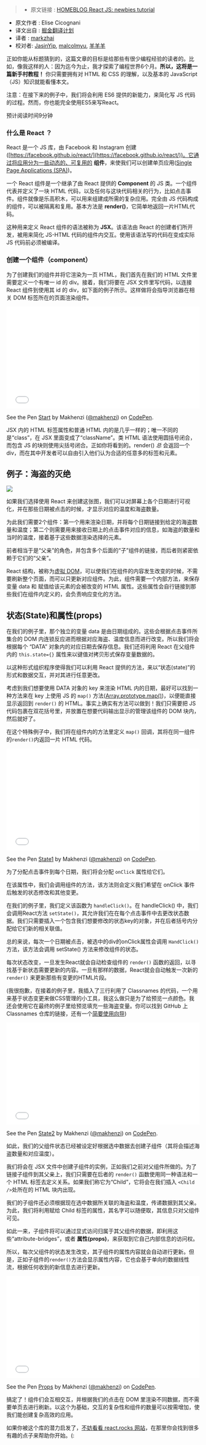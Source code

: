 >* 原文链接 : [HOMEBLOG React JS: newbies tutorial](http://www.leanpanda.com/blog/2016/04/06/react-newbies-tutorial/)
* 原文作者 : Elise Cicognani
* 译文出自 : [掘金翻译计划](https://github.com/xitu/gold-miner)
* 译者 : [markzhai](https://github.com/markzhai)
* 校对者: [JasinYip](https://github.com/JasinYip), [malcolmyu](https://github.com/malcolmyu), [羊羊羊](https://github.com/antonia0912)



正如你能从标题猜到的，这篇文章的目标是给那些有很少编程经验的读者的。比如，像我这样的人：因为迄今为止，我才探索了编程世界6个月。**所以，这将是一篇新手村教程！** 你只需要拥有对 HTML 和 CSS 的理解，以及基本的 JavaScript（JS）知识就能看懂本文。

注意：在接下来的例子中，我们将会利用 ES6 提供的新能力，来简化写 JS 代码的过程。然而，你也能完全使用ES5来写React。

预计阅读时间9分钟


### 什么是 React ？

React 是一个 JS 库，由 Facebook 和 Instagram 创建([https://facebook.github.io/react/](https://facebook.github.io/react/))。它通过将应用分为一些动态的、可复用的 **组件**，来使我们可以创建单页应用([Single Page Applications (SPA)](http://www.leanpanda.com/blog/2015/05/25/single-page-application-development/))。

一个 React 组件是一个继承了由 React 提供的 **Component** 的 JS 类。一个组件代表并定义了一块 HTML 代码，以及任何与这块代码相关的行为，比如点击事件。组件就像是乐高积木，可以用来组建成所需的复杂应用。完全由 JS 代码构成的组件，可以被隔离和复用。基本方法是 **render()**，它简单地返回一片HTML代码。

这种用来定义 React 组件的语法被称为 **JSX**。该语法由 React 的创建者们所开发，被用来简化 JS-HTML 代码的组件内交互。使用该语法写的代码在变成实际 JS 代码前必须被编译。

### 创建一个组件（component）

为了创建我们的组件并将它渲染为一页 HTML，我们首先在我们的 HTML 文件里需要定义一个有唯一 id 的 div。接着，我们将要在 JSX 文件里写代码，以连接 React 组件到使用其 id 的 div，如下面的例子所示。这样做将会指导浏览器在相关 DOM 标签所在的页面渲染组件。

<iframe height="266" scrolling="no" src="//codepen.io/makhenzi/embed/XXdmvL/?height=266&amp;theme-id=0&amp;default-tab=js,result&amp;embed-version=2" frameborder="no" allowtransparency="true" allowfullscreen="true" style="width: 100%;">See the Pen &lt;a href="http://codepen.io/makhenzi/pen/XXdmvL/"&gt;Start&lt;/a&gt; by Makhenzi (&lt;a href="http://codepen.io/makhenzi"&gt;@makhenzi&lt;/a&gt;) on &lt;a href="http://codepen.io"&gt;CodePen&lt;/a&gt;.</iframe>

See the Pen [Start](http://codepen.io/makhenzi/pen/XXdmvL/) by Makhenzi ([@makhenzi](http://codepen.io/makhenzi)) on [CodePen](http://codepen.io).

JSX 内的 HTML 标签属性和普通 HTML 内的是几乎一样的；唯一不同的是“class”，在 JSX 里面变成了“className”。类 HTML 语法使用圆括号闭合，而包含 JS 的块则使用尖括号闭合。正如你将看到的。render() _总_ 会返回一个 div，而在其中开发者可以自由引入他们认为合适的任意多的标签和元素。

## 例子：海盗的灭绝

![](http://ww4.sinaimg.cn/large/a490147fjw1f2x94p1ev2j20m80etjtt.jpg)

如果我们选择使用 React 来创建这张图，我们可以对屏幕上各个日期进行可视化，并在那些日期被点击的时候，才显示对应的温度和海盗数量。

为此我们需要2个组件：第一个用来渲染日期，并将每个日期链接到给定的海盗数量和温度；第二个则需要用来接收日期上的点击事件对应的信息，如海盗的数量和当时的温度，接着基于这些数据渲染选择的元素。

前者相当于是“父亲”的角色，并包含多个后面的“子”组件的链接，而后者则紧密依赖于它们的“父亲”。

React 结构，被称为[虚拟 DOM](https://facebook.github.io/react/docs/working-with-the-browser.html)，可以使我们在组件的内容发生改变的时候，不需要刷新整个页面，而可以只更新对应组件。为此，组件需要一个内部方法，来保存变量 data 和 赋值给该元素的会被改变的 HTML 属性。这些属性会自行链接到那些我们在组件内定义的，会负责响应变化的方法。

## 状态(State)和属性(props)

在我们的例子里，那个独立的变量 data 是由日期组成的。这些会根据点击事件所集合的 DOM 内连锁反应进而根据对应海盗、温度信息而进行改变。所以我们将会根据每个 “DATA” 对象内的对应日期去保存信息。我们还将利用 React 在父组件内的 `this.state={}` 属性来以键值对拷贝形式保存变量数据的。

以这种形式组织程序使得我们可以利用 React 提供的方法，来以“状态(state)”的形式和数据交互，并对其进行任意更改。

考虑到我们想要使用 DATA 对象的 key 来渲染 HTML 内的日期，最好可以找到一种方法来在 key 上使用 JS 的 `map()` 方法([Array.prototype.map()](https://developer.mozilla.org/en-US/docs/Web/JavaScript/Reference/Global_Objects/Array/map))，以便能直接显示返回到 `render()` 的 HTML。事实上确实有方法可以做到！我们只需要把 JS 代码包裹在双花括号里，并放置在想要代码输出显示的管理该组件的 DOM 块内，然后就好了。

在这个特殊例子中，我们将在组件内的方法里定义 `map()` 回调，其将在同一组件的`render()`内返回一片 HTML 代码。

<iframe height="266" scrolling="no" src="//codepen.io/makhenzi/embed/XXdmvL/?height=266&amp;theme-id=0&amp;default-tab=js,result&amp;embed-version=2" frameborder="no" allowtransparency="true" allowfullscreen="true" style="width: 100%;">See the Pen &lt;a href="http://codepen.io/makhenzi/pen/XXdmvL/"&gt;Start&lt;/a&gt; by Makhenzi (&lt;a href="http://codepen.io/makhenzi"&gt;@makhenzi&lt;/a&gt;) on &lt;a href="http://codepen.io"&gt;CodePen&lt;/a&gt;.</iframe>

See the Pen [State1](http://codepen.io/makhenzi/pen/qbZbxR/) by Makhenzi ([@makhenzi](http://codepen.io/makhenzi)) on [CodePen](http://codepen.io).

为了分配点击事件到每个日期，我们将会分配 `onClick` 属性给它们。

在该属性中，我们会调用组件的方法，该方法则会定义我们希望在 onClick 事件后触发的状态修改和其他变更。

在我们的例子里，我们定义该函数为 `handleClick()`。在 handleClick() 中，我们会调用React方法 `setState()`，其允许我们在在每个点击事件中去更改状态数据。我们只需要插入一个包含我们想要修改的状态key的对象，并在后者括号内分配给它们新的相关联值。

总的来说，每次一个日期被点击，被选中的div的onClick属性会调用 `HandClick()` 方法，该方法会调用 setState() 方法来修改组件的状态。

每次状态改变，一旦发生React就会自动检查组件的 `render()` 函数的返回，以寻找基于新状态需要更新的内容。一旦有那样的数据，React就会自动触发一次新的 `render()` 来更新那些有变更的HTML片段。

(我很抱歉，在接着的例子里，我插入了三行利用了 Classnames 的代码，一个用来基于状态变更来做CSS管理的小工具，我这么做只是为了给预览一点颜色。我还会使用它在最终的例子里给预览填充一些海盗变量。你可以找到 GitHub 上 Classnames 仓库的链接，还有一个[简要使用向导](https://github.com/JedWatson/classnames))

<iframe height="266" scrolling="no" src="//codepen.io/makhenzi/embed/EPKwRo/?height=266&amp;theme-id=0&amp;default-tab=js,result&amp;embed-version=2" frameborder="no" allowtransparency="true" allowfullscreen="true" style="width: 100%;">See the Pen &lt;a href="http://codepen.io/makhenzi/pen/EPKwRo/"&gt;State2&lt;/a&gt; by Makhenzi (&lt;a href="http://codepen.io/makhenzi"&gt;@makhenzi&lt;/a&gt;) on &lt;a href="http://codepen.io"&gt;CodePen&lt;/a&gt;.</iframe>

See the Pen [State2](http://codepen.io/makhenzi/pen/EPKwRo/) by Makhenzi ([@makhenzi](http://codepen.io/makhenzi)) on [CodePen](http://codepen.io).

如此，我们的父组件状态已经被设定好根据选中数据去创建子组件（其将会描述海盗数量和对应温度）。

我们将会在 JSX 文件中创建子组件的实例，正如我们之前对父组件所做的。为了链接子组件到其父亲上，我们只需要在后者的 `render()` 函数使用同一种语法和一个 HTML 标签去定义关系。如果我们称它为“Child”，它将会在我们插入 `<Child />`处所在的 HTML 块内出现。

我们的子组件还必须根据现在选中数据所关联的海盗和温度，传递数据到其父亲。为此，我们将利用赋给 Child 标签的属性，其名字可以随便取，其信息只对父组件可见。

如此一来，子组件将可以通过显式访问归属于其父组件的数据，即利用这些“attribute-bridges”，或者 **属性(props)**，来获取到它自己内部信息的访问权。

所以，每次父组件的状态发生改变，其子组件的属性内容就会自动进行更新。但是，正如子组件的`render()`方法会显示属性内容，它也会基于单向的数据线性流，根据任何收到的新信息去进行更新。

<iframe height="266" scrolling="no" src="//codepen.io/makhenzi/embed/EPKbmO/?height=266&amp;theme-id=0&amp;default-tab=js,result&amp;embed-version=2" frameborder="no" allowtransparency="true" allowfullscreen="true" style="width: 100%;">See the Pen &lt;a href="http://codepen.io/makhenzi/pen/EPKbmO/"&gt;Props&lt;/a&gt; by Makhenzi (&lt;a href="http://codepen.io/makhenzi"&gt;@makhenzi&lt;/a&gt;) on &lt;a href="http://codepen.io"&gt;CodePen&lt;/a&gt;.</iframe>

See the Pen [Props](http://codepen.io/makhenzi/pen/EPKbmO/) by Makhenzi ([@makhenzi](http://codepen.io/makhenzi)) on [CodePen](http://codepen.io).

搞定了！组件们会互相交互，并根据我们的点击在 DOM 里渲染不同数据，而不需要单页去进行刷新。以这个为基础，交互的复杂性和组件的数量可以按需增加，使我们能创建复杂高效的应用。

如果你被这个库的潜力启发了，[不妨看看 react.rocks 网站](https://react.rocks/)，在那里你会找到很多有趣的点子来帮助你开始。(:
